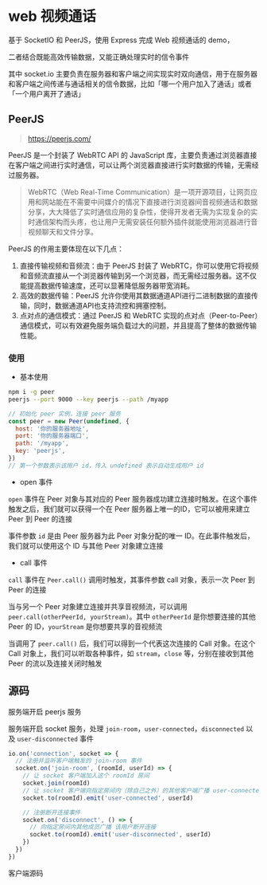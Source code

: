 # web 视频通话

> 

基于 SocketIO 和 PeerJS，使用 Express 完成 Web 视频通话的 demo，

二者结合既能高效传输数据，又能正确处理实时的信令事件

其中 socket.io 主要负责在服务器和客户端之间实现实时双向通信，用于在服务器和客户端之间传递与通话相关的信令数据，比如「哪一个用户加入了通话」或者「一个用户离开了通话」

## PeerJS

> https://peerjs.com/

PeerJS 是一个封装了 WebRTC API 的 JavaScript 库，主要负责通过浏览器直接在客户端之间进行实时通信，可以让两个浏览器直接进行实时数据的传输，无需经过服务器。

>WebRTC（Web Real-Time Communication）是一项开源项目，让网页应用和网站能在不需要中间媒介的情况下直接进行浏览器间音视频通话和数据分享，大大降低了实时通信应用的复杂性，使得开发者无需为实现复杂的实时通信架构而头疼，也让用户无需安装任何额外插件就能使用浏览器进行音视频聊天和文件分享。

PeerJS 的作用主要体现在以下几点：

1. 直接传输视频和音频流：由于 PeerJS 封装了 WebRTC，你可以使用它将视频和音频流直接从一个浏览器传输到另一个浏览器，而无需经过服务器。这不仅能提高数据传输速度，还可以显著降低服务器带宽消耗。
2. 高效的数据传输：PeerJS 允许你使用其数据通道API进行二进制数据的直接传输，同时，数据通道API也支持流控和拥塞控制。
3. 点对点的通信模式：通过 PeerJS 和 WebRTC 实现的点对点（Peer-to-Peer）通信模式，可以有效避免服务端负载过大的问题，并且提高了整体的数据传输性能。

### 使用

- 基本使用

```bash
npm i -g peer
peerjs --port 9000 --key peerjs --path /myapp
```

```js
// 初始化 peer 实例，连接 peer 服务
const peer = new Peer(undefined, {
  host: '你的服务器地址',
  port: '你的服务器端口',
  path: '/myapp',
  key: 'peerjs',
})
// 第一个参数表示该用户 id，传入 undefined 表示自动生成用户 id
```

- open 事件

`open` 事件在 Peer 对象与其对应的 Peer 服务器成功建立连接时触发。在这个事件触发之后，我们就可以获得一个在 Peer 服务器上唯一的ID，它可以被用来建立 Peer 到 Peer 的连接

事件参数 `id` 是由 Peer 服务器为此 Peer 对象分配的唯一 ID。在此事件触发后，我们就可以使用这个 ID 与其他 Peer 对象建立连接

- call 事件

`call` 事件在 `Peer.call()` 调用时触发，其事件参数 call 对象，表示一次 Peer 到 Peer 的连接

当与另一个 Peer 对象建立连接并共享音视频流，可以调用 `peer.call(otherPeerId, yourStream)`。其中 `otherPeerId` 是你想要连接的其他 Peer 的 ID，`yourStream` 是你想要共享的音视频流

当调用了 `peer.call()` 后，我们可以得到一个代表这次连接的 Call 对象。在这个 Call 对象上，我们可以听取各种事件，如 `stream`，`close` 等，分别在接收到其他 Peer 的流以及连接关闭时触发

## 源码

服务端开启 peerjs 服务

服务端开启 socket 服务，处理 `join-room`，`user-connected`，`disconnected` 以及 `user-disconnected` 事件

```js
io.on('connection', socket => {
  // 注册并监听客户端触发的 join-room 事件
  socket.on('join-room', (roomId, userId) => {
    // 让 socket 客户端加入这个 roomId 房间
    socket.join(roomId)
    // 让 socket 客户端向指定房间内（除自己之外）的其他客户端广播 user-connected 事件
    socket.to(roomId).emit('user-connected', userId)

    // 注册断开连接事件
    socket.on('disconnect', () => {
      // 向指定房间内其他成员广播 该用户断开连接
      socket.to(roomId).emit('user-disconnected', userId)
    })
  })
})
```

客户端源码

```

```

